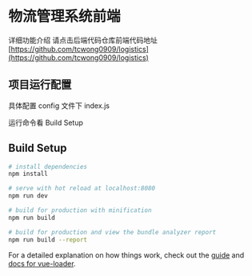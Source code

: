 # 物流管理系统前端

详细功能介绍 请点击后端代码仓库前端代码地址[https://github.com/tcwong0909/logistics](https://github.com/tcwong0909/logistics)

## 项目运行配置

具体配置 config 文件下 index.js

运行命令看 Build Setup

## Build Setup

``` bash
# install dependencies
npm install

# serve with hot reload at localhost:8080
npm run dev

# build for production with minification
npm run build

# build for production and view the bundle analyzer report
npm run build --report
```

For a detailed explanation on how things work, check out the [guide](http://vuejs-templates.github.io/webpack/) and [docs for vue-loader](http://vuejs.github.io/vue-loader).
